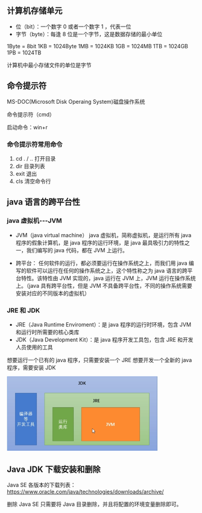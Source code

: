 ## 计算机存储单元

- 位（bit）：一个数字 0 或者一个数字 1 ，代表一位
- 字节（byte）：每逢 8 位是一个字节，这是数据存储的最小单位

1Byte = 8bit
1KB = 1024Byte
1MB = 1024KB
1GB = 1024MB
1TB = 1024GB
1PB = 1024TB

计算机中最小存储文件的单位是字节

## 命令提示符

MS-DOC(Microsoft Disk Operaing System)磁盘操作系统

命令提示符（cmd）

启动命令：win+r

### 命令提示符常用命令

1. cd . / .. 打开目录
2. dir 目录列表
3. exit 退出
4. cls 清空命令行

## java 语言的跨平台性

### java 虚拟机---JVM

- JVM（java virtual machine） java 虚拟机，简称虚拟机，是运行所有 java 程序的假象计算机，是 java 程序的运行环境，是 java 最具吸引力的特性之一，我们编写的 java 代码，都在 JVM 上运行。

- 跨平台： 任何软件的运行，都必须要运行在操作系统之上，而我们用 java 编写的软件可以运行在任何的操作系统之上，这个特性称之为 java 语言的跨平台特性。该特性由 JVM 实现的，java 运行在 JVM 上，JVM 运行在操作系统上。（java 具有跨平台性，但是 JVM 不具备跨平台性，不同的操作系统需要安装对应的不同版本的虚拟机）

### JRE 和 JDK

- JRE（Java Runtime Enviroment）：是 java 程序的运行时环境，包含 JVM 和运行时所需要的核心类库
- JDK（Java Development Kit）：是 java 程序开发工具包，包含 JRE 和开发人员使用的工具

想要运行一个已有的 java 程序，只需要安装一个 JRE
想要开发一个全新的 java 程序，需要安装 JDK

<img src="./images/jdk-jre.png" width="400px">

## Java JDK 下载安装和删除

Java SE 各版本的下载列表：https://www.oracle.com/java/technologies/downloads/archive/

删除 Java SE 只需要将 Java 目录删除，并且将配置的环境变量删除即可。
